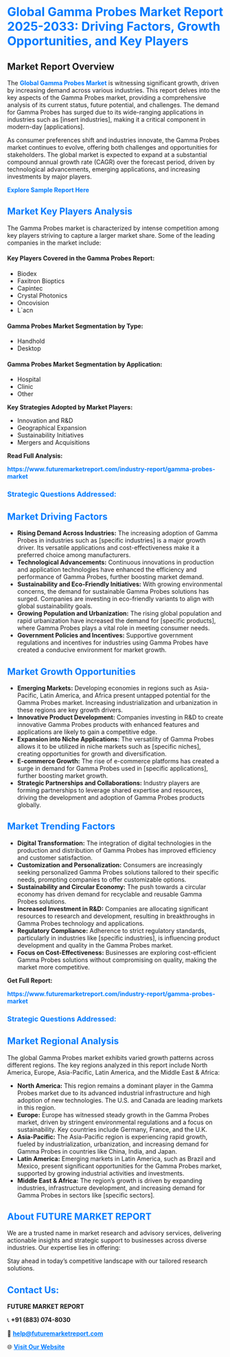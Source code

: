 <h1 style="color: #007BFF;">Global Gamma Probes Market Report 2025-2033: Driving Factors, Growth Opportunities, and Key Players</h1>

<section id="overview">
<h2>Market Report Overview</h2>
<p>The <a href="https://www.futuremarketreport.com/industry-report/gamma-probes-market" style="color: #007BFF; text-decoration: none;"><strong>Global Gamma Probes Market</strong></a> is witnessing significant growth, driven by increasing demand across various industries. This report delves into the key aspects of the Gamma Probes market, providing a comprehensive analysis of its current status, future potential, and challenges. The demand for Gamma Probes has surged due to its wide-ranging applications in industries such as [insert industries], making it a critical component in modern-day [applications].</p>
<p>As consumer preferences shift and industries innovate, the Gamma Probes market continues to evolve, offering both challenges and opportunities for stakeholders. The global market is expected to expand at a substantial compound annual growth rate (CAGR) over the forecast period, driven by technological advancements, emerging applications, and increasing investments by major players.</p>
</section>

<section id="overview">
<p><a href="https://www.futuremarketreport.com/request-sample/reportId=79693" style="color: #007BFF; text-decoration: none;"><strong>Explore Sample Report Here</strong></a></p>
</section>

<section id="key-players">
<h2 style="color: #007BFF;">Market Key Players Analysis</h2>
<p>The Gamma Probes market is characterized by intense competition among key players striving to capture a larger market share. Some of the leading companies in the market include:</p>
<h4>Key Players Covered in the Gamma Probes Report:</h4>
<ul><li>Biodex</li><li>Faxitron Bioptics</li><li>Capintec</li><li>Crystal Photonics</li><li>Oncovision</li><li>L`acn</li></ul>
<h4>Gamma Probes Market Segmentation by Type:</h4>
<ul><li>Handhold</li><li>Desktop</li></ul>

<h4>Gamma Probes Market Segmentation by Application:</h4>
<ul><li>Hospital</li><li>Clinic</li><li>Other</li></ul>
<p><strong>Key Strategies Adopted by Market Players:</strong></p>
<ul>
<li>Innovation and R&D</li>
<li>Geographical Expansion</li>
<li>Sustainability Initiatives</li>
<li>Mergers and Acquisitions</li>
</ul>
</section>

<section>
<p><strong>Read Full Analysis: </strong></p><a href="https://www.futuremarketreport.com/industry-report/gamma-probes-market" style="color: #007BFF; text-decoration: none;"><strong>https://www.futuremarketreport.com/industry-report/gamma-probes-market</strong></a>
<h3 style="color: #007BFF;">Strategic Questions Addressed:</h3>
</section>

<section id="driving-factors">
<h2 style="color: #007BFF;">Market Driving Factors</h2>
<ul>
<li><strong>Rising Demand Across Industries:</strong> The increasing adoption of Gamma Probes in industries such as [specific industries] is a major growth driver. Its versatile applications and cost-effectiveness make it a preferred choice among manufacturers.</li>
<li><strong>Technological Advancements:</strong> Continuous innovations in production and application technologies have enhanced the efficiency and performance of Gamma Probes, further boosting market demand.</li>
<li><strong>Sustainability and Eco-Friendly Initiatives:</strong> With growing environmental concerns, the demand for sustainable Gamma Probes solutions has surged. Companies are investing in eco-friendly variants to align with global sustainability goals.</li>
<li><strong>Growing Population and Urbanization:</strong> The rising global population and rapid urbanization have increased the demand for [specific products], where Gamma Probes plays a vital role in meeting consumer needs.</li>
<li><strong>Government Policies and Incentives:</strong> Supportive government regulations and incentives for industries using Gamma Probes have created a conducive environment for market growth.</li>
</ul>
</section>

<section id="growth-opportunities">
<h2 style="color: #007BFF;">Market Growth Opportunities</h2>
<ul>
<li><strong>Emerging Markets:</strong> Developing economies in regions such as Asia-Pacific, Latin America, and Africa present untapped potential for the Gamma Probes market. Increasing industrialization and urbanization in these regions are key growth drivers.</li>
<li><strong>Innovative Product Development:</strong> Companies investing in R&D to create innovative Gamma Probes products with enhanced features and applications are likely to gain a competitive edge.</li>
<li><strong>Expansion into Niche Applications:</strong> The versatility of Gamma Probes allows it to be utilized in niche markets such as [specific niches], creating opportunities for growth and diversification.</li>
<li><strong>E-commerce Growth:</strong> The rise of e-commerce platforms has created a surge in demand for Gamma Probes used in [specific applications], further boosting market growth.</li>
<li><strong>Strategic Partnerships and Collaborations:</strong> Industry players are forming partnerships to leverage shared expertise and resources, driving the development and adoption of Gamma Probes products globally.</li>
</ul>
</section>

<section id="trending-factors">
<h2 style="color: #007BFF;">Market Trending Factors</h2>
<ul>
<li><strong>Digital Transformation:</strong> The integration of digital technologies in the production and distribution of Gamma Probes has improved efficiency and customer satisfaction.</li>
<li><strong>Customization and Personalization:</strong> Consumers are increasingly seeking personalized Gamma Probes solutions tailored to their specific needs, prompting companies to offer customizable options.</li>
<li><strong>Sustainability and Circular Economy:</strong> The push towards a circular economy has driven demand for recyclable and reusable Gamma Probes solutions.</li>
<li><strong>Increased Investment in R&D:</strong> Companies are allocating significant resources to research and development, resulting in breakthroughs in Gamma Probes technology and applications.</li>
<li><strong>Regulatory Compliance:</strong> Adherence to strict regulatory standards, particularly in industries like [specific industries], is influencing product development and quality in the Gamma Probes market.</li>
<li><strong>Focus on Cost-Effectiveness:</strong> Businesses are exploring cost-efficient Gamma Probes solutions without compromising on quality, making the market more competitive.</li>
</ul>
</section>

<section>
<p><strong>Get Full Report: </strong></p><a href="https://www.futuremarketreport.com/industry-report/gamma-probes-market" style="color: #007BFF; text-decoration: none;"><strong>https://www.futuremarketreport.com/industry-report/gamma-probes-market</strong></a>
<h3 style="color: #007BFF;">Strategic Questions Addressed:</h3>
</section>


<section id="regional-analysis">
<h2 style="color: #007BFF;">Market Regional Analysis</h2>
<p>The global Gamma Probes market exhibits varied growth patterns across different regions. The key regions analyzed in this report include North America, Europe, Asia-Pacific, Latin America, and the Middle East & Africa:</p>
<ul>
<li><strong>North America:</strong> This region remains a dominant player in the Gamma Probes market due to its advanced industrial infrastructure and high adoption of new technologies. The U.S. and Canada are leading markets in this region.</li>
<li><strong>Europe:</strong> Europe has witnessed steady growth in the Gamma Probes market, driven by stringent environmental regulations and a focus on sustainability. Key countries include Germany, France, and the U.K.</li>
<li><strong>Asia-Pacific:</strong> The Asia-Pacific region is experiencing rapid growth, fueled by industrialization, urbanization, and increasing demand for Gamma Probes in countries like China, India, and Japan.</li>
<li><strong>Latin America:</strong> Emerging markets in Latin America, such as Brazil and Mexico, present significant opportunities for the Gamma Probes market, supported by growing industrial activities and investments.</li>
<li><strong>Middle East & Africa:</strong> The region’s growth is driven by expanding industries, infrastructure development, and increasing demand for Gamma Probes in sectors like [specific sectors].</li>
</ul>
</section>

<footer>
<h2 style="color: #007BFF;">About FUTURE MARKET REPORT</h2>
<p>We are a trusted name in market research and advisory services, delivering actionable insights and strategic support to businesses across diverse industries. Our expertise lies in offering:</p>

<p>Stay ahead in today’s competitive landscape with our tailored research solutions.</p>

<h2 style="color: #007BFF;">Contact Us:</h2>
<p><strong>FUTURE MARKET REPORT</strong></p>
<p>📞 <strong>+91 (883) 074-8030</strong></p>
<p>📧 <strong><a href="mailto:help@futuremarketreport.com" style="color: #007BFF;">help@futuremarketreport.com</a></strong></p>
<p>🌐 <strong><a href="https://www.futuremarketreport.com/" style="color: #007BFF;">Visit Our Website</a></strong></p>
</footer>